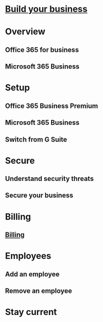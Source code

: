 # [Build your business](build-your-small-business/build-your-small-business.md)
# Overview 
## Office 365 for business
## Microsoft 365 Business
# Setup
## Office 365 Business Premium
## Microsoft 365 Business
## Switch from G Suite
# Secure
## Understand security threats
## Secure your business
# Billing
## [Billing](/office365/admin/subscriptions-and-billing/buy-a-subscription-from-your-free-trial?toc=/office365/smallbusiness/toc.json&bc=/office365/smallbusiness/breadcrumb/toc.json)
# Employees
## Add an employee
## Remove an employee 
# Stay current
